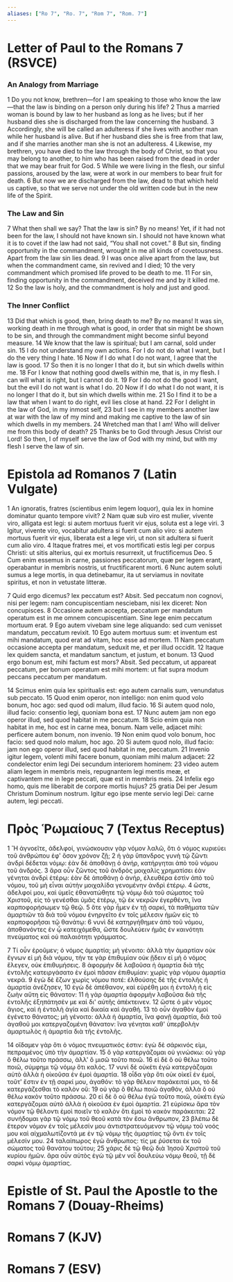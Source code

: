 ```yaml
---
aliases: ["Ro 7", "Ro. 7", "Rom 7", "Rom. 7"]
---
```



# Letter of Paul to the Romans 7 (RSVCE)

### An Analogy from Marriage
1 Do you not know, brethren—for I am speaking to those who know the law—that the law is binding on a person only during his life?
2 Thus a married woman is bound by law to her husband as long as he lives; but if her husband dies she is discharged from the law concerning the husband.
3 Accordingly, she will be called an adulteress if she lives with another man while her husband is alive. But if her husband dies she is free from that law, and if she marries another man she is not an adulteress.
4 Likewise, my brethren, you have died to the law through the body of Christ, so that you may belong to another, to him who has been raised from the dead in order that we may bear fruit for God.
5 While we were living in the flesh, our sinful passions, aroused by the law, were at work in our members to bear fruit for death.
6 But now we are discharged from the law, dead to that which held us captive, so that we serve not under the old written code but in the new life of the Spirit.
### The Law and Sin
7 What then shall we say? That the law is sin? By no means! Yet, if it had not been for the law, I should not have known sin. I should not have known what it is to covet if the law had not said, “You shall not covet.”
8 But sin, finding opportunity in the commandment, wrought in me all kinds of covetousness. Apart from the law sin lies dead.
9 I was once alive apart from the law, but when the commandment came, sin revived and I died;
10 the very commandment which promised life proved to be death to me.
11 For sin, finding opportunity in the commandment, deceived me and by it killed me.
12 So the law is holy, and the commandment is holy and just and good.
### The Inner Conflict
13 Did that which is good, then, bring death to me? By no means! It was sin, working death in me through what is good, in order that sin might be shown to be sin, and through the commandment might become sinful beyond measure.
14 We know that the law is spiritual; but I am carnal, sold under sin.
15 I do not understand my own actions. For I do not do what I want, but I do the very thing I hate.
16 Now if I do what I do not want, I agree that the law is good.
17 So then it is no longer I that do it, but sin which dwells within me.
18 For I know that nothing good dwells within me, that is, in my flesh. I can will what is right, but I cannot do it.
19 For I do not do the good I want, but the evil I do not want is what I do.
20 Now if I do what I do not want, it is no longer I that do it, but sin which dwells within me.
21 So I find it to be a law that when I want to do right, evil lies close at hand.
22 For I delight in the law of God, in my inmost self,
23 but I see in my members another law at war with the law of my mind and making me captive to the law of sin which dwells in my members.
24 Wretched man that I am! Who will deliver me from this body of death?
25 Thanks be to God through Jesus Christ our Lord! So then, I of myself serve the law of God with my mind, but with my flesh I serve the law of sin.


# Epistola ad Romanos 7 (Latin Vulgate)

1 An ignoratis, fratres (scientibus enim legem loquor), quia lex in homine dominatur quanto tempore vivit?
2 Nam quæ sub viro est mulier, vivente viro, alligata est legi: si autem mortuus fuerit vir ejus, soluta est a lege viri.
3 Igitur, vivente viro, vocabitur adultera si fuerit cum alio viro: si autem mortuus fuerit vir ejus, liberata est a lege viri, ut non sit adultera si fuerit cum alio viro.
4 Itaque fratres mei, et vos mortificati estis legi per corpus Christi: ut sitis alterius, qui ex mortuis resurrexit, ut fructificemus Deo.
5 Cum enim essemus in carne, passiones peccatorum, quæ per legem erant, operabantur in membris nostris, ut fructificarent morti.
6 Nunc autem soluti sumus a lege mortis, in qua detinebamur, ita ut serviamus in novitate spiritus, et non in vetustate litteræ.

7 Quid ergo dicemus? lex peccatum est? Absit. Sed peccatum non cognovi, nisi per legem: nam concupiscentiam nesciebam, nisi lex diceret: Non concupisces.
8 Occasione autem accepta, peccatum per mandatum operatum est in me omnem concupiscentiam. Sine lege enim peccatum mortuum erat.
9 Ego autem vivebam sine lege aliquando: sed cum venisset mandatum, peccatum revixit.
10 Ego autem mortuus sum: et inventum est mihi mandatum, quod erat ad vitam, hoc esse ad mortem.
11 Nam peccatum occasione accepta per mandatum, seduxit me, et per illud occidit.
12 Itaque lex quidem sancta, et mandatum sanctum, et justum, et bonum.
13 Quod ergo bonum est, mihi factum est mors? Absit. Sed peccatum, ut appareat peccatum, per bonum operatum est mihi mortem: ut fiat supra modum peccans peccatum per mandatum.

14 Scimus enim quia lex spiritualis est: ego autem carnalis sum, venundatus sub peccato.
15 Quod enim operor, non intelligo: non enim quod volo bonum, hoc ago: sed quod odi malum, illud facio.
16 Si autem quod nolo, illud facio: consentio legi, quoniam bona est.
17 Nunc autem jam non ego operor illud, sed quod habitat in me peccatum.
18 Scio enim quia non habitat in me, hoc est in carne mea, bonum. Nam velle, adjacet mihi: perficere autem bonum, non invenio.
19 Non enim quod volo bonum, hoc facio: sed quod nolo malum, hoc ago.
20 Si autem quod nolo, illud facio: jam non ego operor illud, sed quod habitat in me, peccatum.
21 Invenio igitur legem, volenti mihi facere bonum, quoniam mihi malum adjacet:
22 condelector enim legi Dei secundum interiorem hominem:
23 video autem aliam legem in membris meis, repugnantem legi mentis meæ, et captivantem me in lege peccati, quæ est in membris meis.
24 Infelix ego homo, quis me liberabit de corpore mortis hujus?
25 gratia Dei per Jesum Christum Dominum nostrum. Igitur ego ipse mente servio legi Dei: carne autem, legi peccati.


# Πρὸς Ῥωμαίους 7 (Textus Receptus)

1 Ἢ ἀγνοεῖτε, ἀδελφοί, γινώσκουσιν γὰρ νόμον λαλῶ, ὅτι ὁ νόμος κυριεύει τοῦ ἀνθρώπου ἐφ' ὅσον χρόνον ζῇ;
2 ἡ γὰρ ὕπανδρος γυνὴ τῷ ζῶντι ἀνδρὶ δέδεται νόμῳ: ἐὰν δὲ ἀποθάνῃ ὁ ἀνήρ, κατήργηται ἀπὸ τοῦ νόμου τοῦ ἀνδρός.
3 ἄρα οὖν ζῶντος τοῦ ἀνδρὸς μοιχαλὶς χρηματίσει ἐὰν γένηται ἀνδρὶ ἑτέρῳ: ἐὰν δὲ ἀποθάνῃ ὁ ἀνήρ, ἐλευθέρα ἐστὶν ἀπὸ τοῦ νόμου, τοῦ μὴ εἶναι αὐτὴν μοιχαλίδα γενομένην ἀνδρὶ ἑτέρῳ.
4 ὥστε, ἀδελφοί μου, καὶ ὑμεῖς ἐθανατώθητε τῷ νόμῳ διὰ τοῦ σώματος τοῦ Χριστοῦ, εἰς τὸ γενέσθαι ὑμᾶς ἑτέρῳ, τῷ ἐκ νεκρῶν ἐγερθέντι, ἵνα καρποφορήσωμεν τῷ θεῷ.
5 ὅτε γὰρ ἦμεν ἐν τῇ σαρκί, τὰ παθήματα τῶν ἁμαρτιῶν τὰ διὰ τοῦ νόμου ἐνηργεῖτο ἐν τοῖς μέλεσιν ἡμῶν εἰς τὸ καρποφορῆσαι τῷ θανάτῳ:
6 νυνὶ δὲ κατηργήθημεν ἀπὸ τοῦ νόμου, ἀποθανόντες ἐν ᾧ κατειχόμεθα, ὥστε δουλεύειν ἡμᾶς ἐν καινότητι πνεύματος καὶ οὐ παλαιότητι γράμματος.

7 Τί οὖν ἐροῦμεν; ὁ νόμος ἁμαρτία; μὴ γένοιτο: ἀλλὰ τὴν ἁμαρτίαν οὐκ ἔγνων εἰ μὴ διὰ νόμου, τήν τε γὰρ ἐπιθυμίαν οὐκ ᾔδειν εἰ μὴ ὁ νόμος ἔλεγεν, οὐκ ἐπιθυμήσεις.
8 ἀφορμὴν δὲ λαβοῦσα ἡ ἁμαρτία διὰ τῆς ἐντολῆς κατειργάσατο ἐν ἐμοὶ πᾶσαν ἐπιθυμίαν: χωρὶς γὰρ νόμου ἁμαρτία νεκρά.
9 ἐγὼ δὲ ἔζων χωρὶς νόμου ποτέ: ἐλθούσης δὲ τῆς ἐντολῆς ἡ ἁμαρτία ἀνέζησεν,
10 ἐγὼ δὲ ἀπέθανον, καὶ εὑρέθη μοι ἡ ἐντολὴ ἡ εἰς ζωὴν αὕτη εἰς θάνατον:
11 ἡ γὰρ ἁμαρτία ἀφορμὴν λαβοῦσα διὰ τῆς ἐντολῆς ἐξηπάτησέν με καὶ δι' αὐτῆς ἀπέκτεινεν.
12 ὥστε ὁ μὲν νόμος ἅγιος, καὶ ἡ ἐντολὴ ἁγία καὶ δικαία καὶ ἀγαθή.
13 τὸ οὖν ἀγαθὸν ἐμοὶ ἐγένετο θάνατος; μὴ γένοιτο: ἀλλὰ ἡ ἁμαρτία, ἵνα φανῇ ἁμαρτία, διὰ τοῦ ἀγαθοῦ μοι κατεργαζομένη θάνατον: ἵνα γένηται καθ' ὑπερβολὴν ἁμαρτωλὸς ἡ ἁμαρτία διὰ τῆς ἐντολῆς.

14 οἴδαμεν γὰρ ὅτι ὁ νόμος πνευματικός ἐστιν: ἐγὼ δὲ σάρκινός εἰμι, πεπραμένος ὑπὸ τὴν ἁμαρτίαν.
15 ὃ γὰρ κατεργάζομαι οὐ γινώσκω: οὐ γὰρ ὃ θέλω τοῦτο πράσσω, ἀλλ' ὃ μισῶ τοῦτο ποιῶ.
16 εἰ δὲ ὃ οὐ θέλω τοῦτο ποιῶ, σύμφημι τῷ νόμῳ ὅτι καλός.
17 νυνὶ δὲ οὐκέτι ἐγὼ κατεργάζομαι αὐτὸ ἀλλὰ ἡ οἰκοῦσα ἐν ἐμοὶ ἁμαρτία.
18 οἶδα γὰρ ὅτι οὐκ οἰκεῖ ἐν ἐμοί, τοῦτ' ἔστιν ἐν τῇ σαρκί μου, ἀγαθόν: τὸ γὰρ θέλειν παράκειταί μοι, τὸ δὲ κατεργάζεσθαι τὸ καλὸν οὔ:
19 οὐ γὰρ ὃ θέλω ποιῶ ἀγαθόν, ἀλλὰ ὃ οὐ θέλω κακὸν τοῦτο πράσσω.
20 εἰ δὲ ὃ οὐ θέλω ἐγὼ τοῦτο ποιῶ, οὐκέτι ἐγὼ κατεργάζομαι αὐτὸ ἀλλὰ ἡ οἰκοῦσα ἐν ἐμοὶ ἁμαρτία.
21 εὑρίσκω ἄρα τὸν νόμον τῷ θέλοντι ἐμοὶ ποιεῖν τὸ καλὸν ὅτι ἐμοὶ τὸ κακὸν παράκειται:
22 συνήδομαι γὰρ τῷ νόμῳ τοῦ θεοῦ κατὰ τὸν ἔσω ἄνθρωπον,
23 βλέπω δὲ ἕτερον νόμον ἐν τοῖς μέλεσίν μου ἀντιστρατευόμενον τῷ νόμῳ τοῦ νοός μου καὶ αἰχμαλωτίζοντά με ἐν τῷ νόμῳ τῆς ἁμαρτίας τῷ ὄντι ἐν τοῖς μέλεσίν μου.
24 ταλαίπωρος ἐγὼ ἄνθρωπος: τίς με ῥύσεται ἐκ τοῦ σώματος τοῦ θανάτου τούτου;
25 χάρις δὲ τῷ θεῷ διὰ Ἰησοῦ Χριστοῦ τοῦ κυρίου ἡμῶν. ἄρα οὖν αὐτὸς ἐγὼ τῷ μὲν νοῒ δουλεύω νόμῳ θεοῦ, τῇ δὲ σαρκὶ νόμῳ ἁμαρτίας.


# Epistle of St. Paul the Apostle to the Romans 7 (Douay-Rheims)


# Romans 7 (KJV)


# Romans 7 (ESV)

